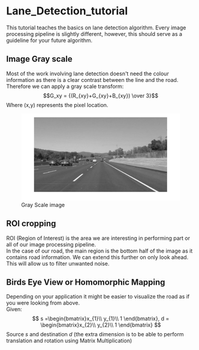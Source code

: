 # Lane_Detection_tutorial
This tutorial teaches the basics on lane detection algorithm. Every image 
processing pipeline is slightly different, however, this should serve as a 
guideline for your future algorithm. 


## Image Gray scale
Most of the work involving lane detection doesn't need the colour information as there is a clear contrast between the line and the road.
Therefore we can apply a gray scale transform: 
$$G_xy = {(R_{xy}+G_{xy}+B_{xy}) \over 3}$$
Where (x,y) represents the pixel location.

<figure>
  <img
  src="ReadMe/gray.png"
  alt="Gray scale road.">
  <figcaption>Gray Scale image</figcaption>
</figure>

## ROI cropping
ROI (Region of Interest) is the area we are interesting in performing  part or all of our image processing pipeline. <br>
In the case of our road, the main region is the bottom half of the image as it contains road information. We can extend this further on only look ahead. This will allow us to filter unwanted noise. 

## Birds Eye View or Homomorphic Mapping
Depending on your application it might be easier to visualize the road as if you were looking from above. <br>
Given:
$$
s =\begin{bmatrix}x_{1}\\
y_{1}\\
1 
\end{bmatrix}, d = \begin{bmatrix}x_{2}\\
y_{2}\\
1 
\end{bmatrix}
$$
Source $s$ and destination $d$ (the extra dimension is to be able to perform translation and rotation using Matrix Multiplication)

